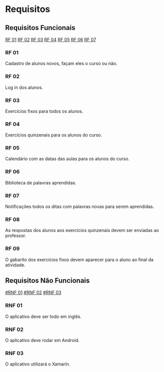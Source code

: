 # Requisitos
## Requisitos Funcionais
[RF 01](#rf-01)
[RF 02](#rf-02)
[RF 03](#rf-03)
[RF 04](#rf-04)
[RF 05](#rf-05)
[RF 06](#rf-06)
[RF 07](#rf-07)

### RF 01
Cadastro de alunos novos, façam eles o curso ou não. 
### RF 02
Log in dos alunos.
### RF 03
Exercícios fixos para todos os alunos.
### RF 04
Exercícios quinzenais para os alunos do curso.
### RF 05
Calendário com as datas das aulas para os alunos do curso.
### RF 06
Biblioteca de palavras aprendidas.
### RF 07
Notificações todos os ditas com palavras novas para serem aprendidas.
### RF 08
As respostas dos alunos aos exercícios quinzenais devem ser enviadas ao professor.
### RF 09
O gabarito dos exercícios fixos devem aparecer para o aluno ao final da atividade.

## Requisitos Não Funcionais

[#RNF 01](#rnf-01)
[#RNF 02](#rnf-02)
[#RNF 03](#rnf-03)

### RNF 01
O aplicativo deve ser todo em inglês.
### RNF 02
O aplicativo deve rodar em Android.
###  RNF 03
O aplicativo utilizará o Xamarin.
